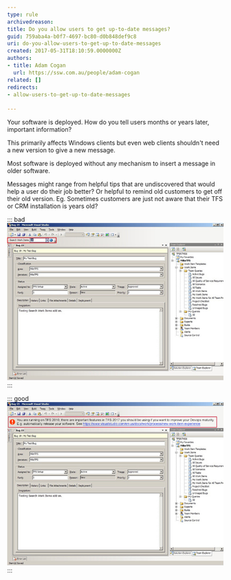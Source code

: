 ```yaml
---
type: rule
archivedreason: 
title: Do you allow users to get up-to-date messages?
guid: 759aba4a-b0f7-4697-bc80-d0b848def9c8
uri: do-you-allow-users-to-get-up-to-date-messages
created: 2017-05-31T18:10:59.0000000Z
authors:
- title: Adam Cogan
  url: https://ssw.com.au/people/adam-cogan
related: []
redirects:
- allow-users-to-get-up-to-date-messages

---
```


Your software is deployed. How do you tell users months or years later, important information?

This primarily affects Windows clients but even web clients shouldn't need a new version to give a new message.

Most software is deployed without any mechanism to insert a message in older software.

<!--endintro-->

Messages might range from helpful tips that are undiscovered that would help a user do their job better?
Or helpful to remind old customers to get off their old version. 
Eg. Sometimes customers are just not aware that their TFS or CRM installation is years old?

::: bad  
![Figure: Bad example](uptodate-message-bad.jpg)  
:::

::: good  
![Figure: Good example](uptodate-message-good.jpg)  
:::
